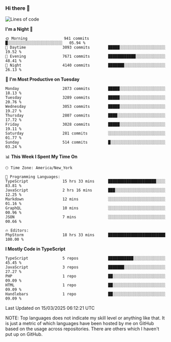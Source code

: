 ### Hi there 👋

<!--
**LynxJinxxy/LynxJinxxy** is a ✨ _special_ ✨ repository because its `README.md` (this file) appears on your GitHub profile.

Here are some ideas to get you started:

- 🔭 I’m currently working on ...
- 🌱 I’m currently learning ...
- 👯 I’m looking to collaborate on ...
- 🤔 I’m looking for help with ...
- 💬 Ask me about ...
- 📫 How to reach me: ...
- 😄 Pronouns: ...
- ⚡ Fun fact: ...
-->

<!--START_SECTION:waka-->
![Lines of code](https://img.shields.io/badge/From%20Hello%20World%20I%27ve%20Written-24.7%20million%20lines%20of%20code-blue)

**I'm a Night 🦉** 

```text
🌞 Morning                941 commits         █░░░░░░░░░░░░░░░░░░░░░░░░   05.94 % 
🌆 Daytime                3093 commits        █████░░░░░░░░░░░░░░░░░░░░   19.52 % 
🌃 Evening                7671 commits        ████████████░░░░░░░░░░░░░   48.41 % 
🌙 Night                  4140 commits        ███████░░░░░░░░░░░░░░░░░░   26.13 % 
```
📅 **I'm Most Productive on Tuesday** 

```text
Monday                   2873 commits        █████░░░░░░░░░░░░░░░░░░░░   18.13 % 
Tuesday                  3289 commits        █████░░░░░░░░░░░░░░░░░░░░   20.76 % 
Wednesday                3053 commits        █████░░░░░░░░░░░░░░░░░░░░   19.27 % 
Thursday                 2807 commits        ████░░░░░░░░░░░░░░░░░░░░░   17.72 % 
Friday                   3028 commits        █████░░░░░░░░░░░░░░░░░░░░   19.11 % 
Saturday                 281 commits         ░░░░░░░░░░░░░░░░░░░░░░░░░   01.77 % 
Sunday                   514 commits         █░░░░░░░░░░░░░░░░░░░░░░░░   03.24 % 
```


📊 **This Week I Spent My Time On** 

```text
🕑︎ Time Zone: America/New_York

💬 Programming Languages: 
TypeScript               15 hrs 33 mins      █████████████████████░░░░   83.81 % 
JavaScript               2 hrs 16 mins       ███░░░░░░░░░░░░░░░░░░░░░░   12.25 % 
Markdown                 12 mins             ░░░░░░░░░░░░░░░░░░░░░░░░░   01.16 % 
GraphQL                  10 mins             ░░░░░░░░░░░░░░░░░░░░░░░░░   00.96 % 
JSON                     7 mins              ░░░░░░░░░░░░░░░░░░░░░░░░░   00.66 % 

🔥 Editors: 
PhpStorm                 18 hrs 33 mins      █████████████████████████   100.00 % 
```

**I Mostly Code in TypeScript** 

```text
TypeScript               5 repos             ███████████░░░░░░░░░░░░░░   45.45 % 
JavaScript               3 repos             ███████░░░░░░░░░░░░░░░░░░   27.27 % 
PHP                      1 repo              ██░░░░░░░░░░░░░░░░░░░░░░░   09.09 % 
HTML                     1 repo              ██░░░░░░░░░░░░░░░░░░░░░░░   09.09 % 
Handlebars               1 repo              ██░░░░░░░░░░░░░░░░░░░░░░░   09.09 % 
```




 Last Updated on 15/03/2025 06:12:21 UTC
<!--END_SECTION:waka-->
NOTE: Top languages does not indicate my skill level or anything like that. It is just a metric of which languages have been hosted by me on GitHub based on the usage across repositories. There are others which I haven't put up on GitHub.
